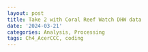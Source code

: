 ```yaml
---
layout: post
title: Take 2 with Coral Reef Watch DHW data
date: '2024-03-21'
categories: Analysis, Processing
tags: Ch4_AcerCCC, coding
---
```

